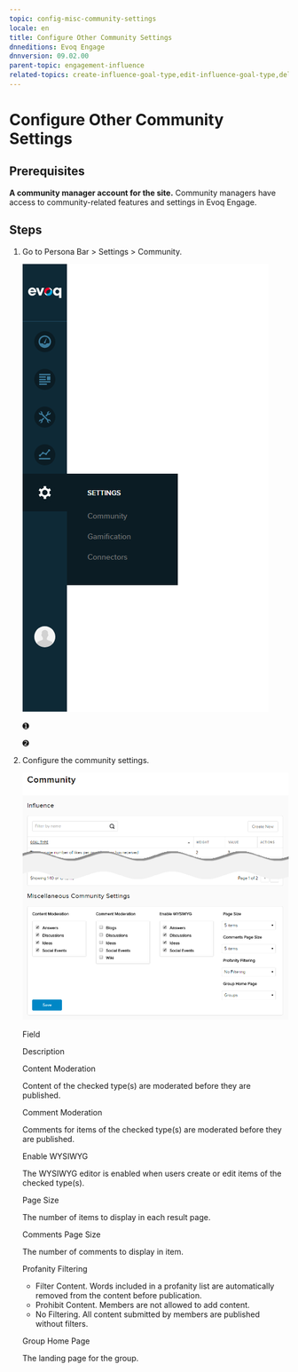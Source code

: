 ```yaml
---
topic: config-misc-community-settings
locale: en
title: Configure Other Community Settings
dnneditions: Evoq Engage
dnnversion: 09.02.00
parent-topic: engagement-influence
related-topics: create-influence-goal-type,edit-influence-goal-type,delete-influence-goal-type
---
```


# Configure Other Community Settings

## Prerequisites

**A community manager account for the site.** Community managers have access to community-related features and settings in Evoq Engage.

## Steps

1.  Go to Persona Bar \> Settings \> Community.
    
    ![Persona Bar > Settings > Community](img/scr-pbar-mod-Settings-E91.png)
    
    ➊
    
    ➋
    
2.  Configure the community settings.
    
      
    
    ![Community Influence — Miscellaneous Community Settings](img/scr-CommunityInfluence-Misc.png)
    
      
    
    Field
    
    Description
    
    Content Moderation
    
    Content of the checked type(s) are moderated before they are published.
    
    Comment Moderation
    
    Comments for items of the checked type(s) are moderated before they are published.
    
    Enable WYSIWYG
    
    The WYSIWYG editor is enabled when users create or edit items of the checked type(s).
    
    Page Size
    
    The number of items to display in each result page.
    
    Comments Page Size
    
    The number of comments to display in item.
    
    Profanity Filtering
    
    *   Filter Content. Words included in a profanity list are automatically removed from the content before publication.
    *   Prohibit Content. Members are not allowed to add content.
    *   No Filtering. All content submitted by members are published without filters.
    
    Group Home Page
    
    The landing page for the group.